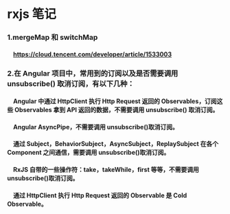# rxjs 笔记  
### 1.mergeMap 和 switchMap  
#### &emsp;https://cloud.tencent.com/developer/article/1533003  

### 2.在 Angular 项目中，常用到的订阅以及是否需要调用 unsubscribe() 取消订阅，有以下几种：  
#### &emsp;Angular 中通过 HttpClient 执行 Http Request 返回的 Observables，订阅这些 Observables 拿到 API 返回的数据，不需要调用 unsubscribe() 取消订阅。  
#### &emsp;Angular AsyncPipe，不需要调用 unsubscribe()取消订阅。  
#### &emsp;通过 Subject，BehaviorSubject，AsyncSubject，ReplaySubject 在各个 Component 之间通信，需要调用 unsubscribe()取消订阅。  
#### &emsp;RxJS 自带的一些操作符：take，takeWhile，first 等等，不需要调用 unsubscribe()取消订阅。   
#### &emsp;通过 HttpClient 执行 Http Request 返回的 Observable 是 Cold Observable。
